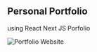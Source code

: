 
## Personal Portfolio
using React Next JS Porfolio 

![Portfolio Website](https://i.ibb.co/WgPMpts/image.png)
